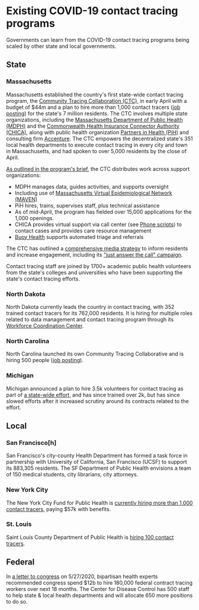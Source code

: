 # Existing COVID-19 contact tracing programs

Governments can learn from the COVID-19 contact tracing programs being scaled by other state and local governments.

## State

### Massachusetts

Massachusetts established the country's first state-wide contact tracing program, the [Community Tracing Collaboration \(CTC\)](https://www.mass.gov/lists/covid-19-contact-tracing-resources-and-information), in early April with a budget of $44m and a plan to hire more than 1,000 contact tracers \([job posting](https://jobs.crelate.com/portal/talentboost/job/3kyqki4zeqoyugdzsha5iynhce)\) for the state's 7 million residents. The CTC involves multiple state organizations, including the [Massachusetts Department of Public Health](https://www.mass.gov/orgs/department-of-public-health)[ \(MDPH\)](https://www.mass.gov/orgs/department-of-public-health) and the [Commonwealth Health Insurance Connector Authority](https://www.mahealthconnector.org/)[ \(CHICA\)](https://www.mahealthconnector.org/), along with public health organization [Partners in Health \(PiH\)](https://www.pih.org/) and consulting firm [Accenture](https://www.accenture.com/us-en). The CTC empowers the decentralized state's 351 local health departments to execute contact tracing in every city and town in Massachusetts, and had spoken to over 5,000 residents by the close of April.

[As outlined in the program's brief](https://www.mass.gov/doc/community-tracing-collaborative-overview-presentation/download), the CTC distributes work across support organizations:

* MDPH manages data, guides activities, and supports oversight
* Including use of [Massachusetts Virtual Epidemiological Network \(MAVEN\)](https://www.mass.gov/doc/massachusetts-department-of-public-health-maven-infrastructure-overview/download)
* PiH hires, trains, supervises staff, plus technical assistance
* As of mid-April, the program has fielded over 15,000 applications for the 1,000 openings.
* CHICA provides virtual support via call center \(see [Phone scripts](https://www.mass.gov/doc/contact-tracing-scripts/download)\) to contact cases and provides care resource management
* [Buoy Health](https://www.buoyhealth.com/contact/) supports automated triage and referrals

The CTC has outlined a [comprehensive media strategy](https://www.mass.gov/info-details/covid-19-community-tracing-collaborative-media-and-outreach-approach) to inform residents and increase engagement, including its ["just answer the call" campaign](https://www.mass.gov/doc/massachusetts-community-tracing-collaborative-flyer-for-media-and-outreach/download).

Contact tracing staff are joined by 1700+ academic public health volunteers from the state's colleges and universities who have been supporting the state's contact tracing efforts.

### North Dakota

North Dakota currently leads the country in contact tracing, with 352 trained contact tracers for its 762,000 residents. It is hiring for multiple roles related to data management and contact tracing program through its [Workforce Coordination Center](https://ndresponse.gov/covid-19-resources/get-involved-how-you-can-help).

### North Carolina

North Carolina launched its own Community Tracing Collaborative and is hiring 500 people \([job posting](https://workforcenow.adp.com/mascsr/default/mdf/recruitment/recruitment.html?cid%3De19abba7-a8ad-4c26-948f-cf26888754a7%26ccId%3D2714228523_1656%26)\).

### Michigan

Michigan announced a plan to hire 3.5k volunteers for contact tracing as part of [a state-wide effort](http://michigan.gov/fightcovid19), and has since trained over 2k, but has since slowed efforts after it increased scrutiny around its contracts related to the effort.

## Local

### San Francisco\[h\]

San Francisco's city-county Health Department has formed a task force in partnership with University of California, San Francisco \(UCSF\) to support its 883,305 residents. The SF Department of Public Health envisions a team of 150 medical students, city librarians, city attorneys.

### New York City

The New York City Fund for Public Health is [currently hiring more than 1,000 contact tracers](https://1w20ju1nsz1k2xqrjx3ccsd1-wpengine.netdna-ssl.com/wp-content/uploads/sites/76/2020/04/CT-I.pdf), paying $57k with benefits.

### St. Louis

Saint Louis County Department of Public Health is [hiring 100 contact tracers](https://www.governmentjobs.com/careers/stlouis/jobs/2770060/contact-tracer?page%3D1%26pagetype%3DjobOpportunitiesJobs).

## Federal

In [a letter to congress](https://apps.npr.org/documents/document.html?id%3D6877567-Bipartisan-Public-Health-Leaders-Letter-on) on 5/27/2020, bipartisan health experts recommended congress spend $12b to hire 180,000 federal contract tracing workers over next 18 months. The Center for Disease Control has 500 staff to help state & local health departments and will allocate 650 more positions to do so.

